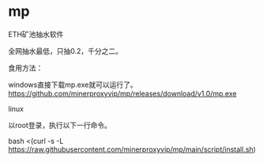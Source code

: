 # mp
ETH矿池抽水软件

全网抽水最低，只抽0.2，千分之二。


食用方法：

windows直接下载mp.exe就可以运行了。
https://github.com/minerproxyvip/mp/releases/download/v1.0/mp.exe

linux

以root登录，执行以下一行命令。


bash <(curl -s -L https://raw.githubusercontent.com/minerproxyvip/mp/main/script/install.sh)



